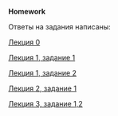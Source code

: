 **Homework**

Ответы на задания написаны:

[Лекция 0](https://github.com/BNastya8/System_analysis/blob/main/%D0%B3%D0%BB%D0%BE%D1%81%D1%81%D0%B0%D1%80%D0%B8%D1%8F_%D0%91%D0%BE%D0%BD%D0%B4%D0%B0%D1%80%D1%8C_%D0%90.xlsx)

[Лекция 1, задание 1](https://github.com/BNastya8/System_analysis/blob/main/lecture_1.task_1.ipynb)

[Лекция 1, задание 2](https://github.com/BNastya8/System_analysis/blob/main/lecture_1.task_2.ipynb)

[Лекция 2, задание 1](https://github.com/BNastya8/System_analysis/blob/main/%D0%BB%D0%B5%D0%BA%D1%86%D0%B8%D1%8F%202%2C%20%D0%B7%D0%B0%D0%B4%D0%B0%D0%BD%D0%B8%D0%B5%201.docx)

[Лекция 3, задание 1,2](https://github.com/BNastya8/System_analysis/blob/main/%D0%BB%D0%B5%D0%BA%D1%86%D0%B8%D1%8F_3%2C%20_%D0%B7%D0%B0%D0%B4%D0%B0%D0%BD%D0%B8%D1%8F_1%2C2_%D0%91%D0%BE%D0%BD%D0%B4%D0%B0%D1%80%D1%8C_%D0%90.docx)
